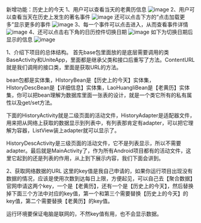 新增功能：历史上的今天
1、用户可以查看当天的老黄历信息
![image](https://github.com/Drifterpc/se_course_project_2/assets/140794349/dd4eaa1b-33d9-456c-8c3c-17781d39672e)
2、用户可以查看当天在历史上发生的著名事件
![image](https://github.com/Drifterpc/se_course_project_2/assets/140794349/55db86f1-3991-4188-b14f-71f4daf6633e)
还可以点击下方的“点击加载更多”显示更多的事件
![image](https://github.com/Drifterpc/se_course_project_2/assets/140794349/a1507691-346c-4ff1-9332-405790ef14e5)
3、每一个事件可以点击进入，从而查看事件详情
![image](https://github.com/Drifterpc/se_course_project_2/assets/140794349/2bb1a059-3102-40be-870c-00b65d0b866d)
4、还可以点击右下角的日历控件切换日期
![image](https://github.com/Drifterpc/se_course_project_2/assets/140794349/19f2c400-d450-423d-8c1f-738964a199bb)
如下为切换日期后显示的信息
![image](https://github.com/Drifterpc/se_course_project_2/assets/140794349/358e111c-063a-48d3-8126-b4e6245c52f5)

1、介绍下项目的总体结构。
首先base包里面放的是底层需要调用的类BaseActivity和UniteApp，里面都是继承父类和接口后重写了方法。ContentURL就是我们调用的接口类，里面是获取URL的方法。


bean包都是实体集，HIstoryBean是【历史上的今天】实体集，HIstoryDescBean是【详细信息】实体集，LaoHuangliBean是【老黄历】实体集，你可以把bean理解为数据库里面一张表的设计，就是一个类它所有的私有属性以及get/set方法。

下面的HistoryActivity就是二级页面的活动文件，HistoryAdapter是适配器文件，用来把从网络上获取的数据显示到列表中，有列表那肯定有adapter，可以把它理解为容器，ListView装上adapter就可以显示了。

HistoryDescActivity是三级页面的活动文件，它不是列表显示，所以不需要adapter。最后就是MainActivity了，作为所有Android项目都有的活动文件，这里它起到的还是列表的作用，从上到下展示内容，我们下面会讲到。

2、获取网络数据的URL
这里的key值是我自己申请的，如果你运行项目出现没有数据的情况，应该是使用次数到达每日上限，方便起见，可以自己去【聚合数据】官网申请这两个key，一个是【老黄历】，还有一个是【历史上的今天】，然后替换掉下面三个方法中对应的key值，第一个和第三个需要替换【历史上的今天】的key值，第二个需要替换【老黄历】的key值。

运行环境要保证电脑是联网的，不然key值有用，也不会显示数据。
